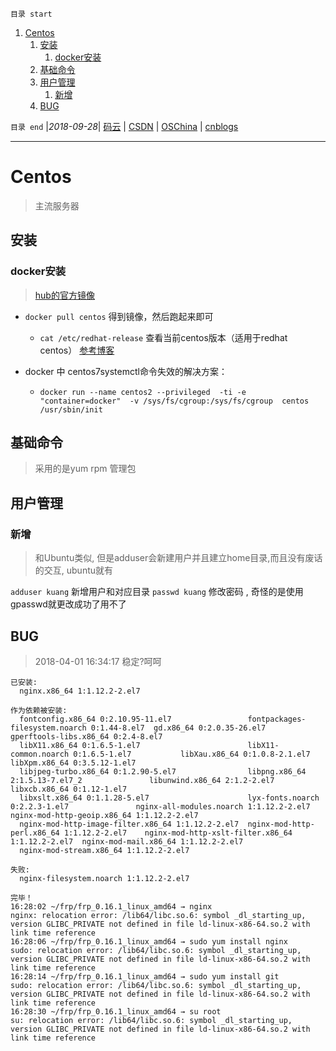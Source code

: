 `目录 start`
 
1. [Centos](#centos)
    1. [安装](#安装)
        1. [docker安装](#docker安装)
    1. [基础命令](#基础命令)
    1. [用户管理](#用户管理)
        1. [新增](#新增)
    1. [BUG](#bug)

`目录 end` |_2018-09-28_| [码云](https://gitee.com/gin9) | [CSDN](http://blog.csdn.net/kcp606) | [OSChina](https://my.oschina.net/kcp1104) | [cnblogs](http://www.cnblogs.com/kuangcp)
****************************************
# Centos
> 主流服务器

## 安装
### docker安装
> [hub的官方镜像](hub.docker.com/_/centos/)

- `docker pull centos` 得到镜像，然后跑起来即可
    - `cat /etc/redhat-release` 查看当前centos版本（适用于redhat centos） [参考博客](www.cnblogs.com/hitwtx/archive/2012/02/13/2349742.html)

- docker 中 centos7systemctl命令失效的解决方案：
	- `docker run --name centos2 --privileged  -ti -e "container=docker"  -v /sys/fs/cgroup:/sys/fs/cgroup  centos  /usr/sbin/init`

## 基础命令
> 采用的是yum rpm 管理包

## 用户管理

### 新增
> 和Ubuntu类似, 但是adduser会新建用户并且建立home目录,而且没有废话的交互, ubuntu就有

`adduser kuang` 新增用户和对应目录
`passwd kuang` 修改密码 , 奇怪的是使用gpasswd就更改成功了用不了


## BUG
> 2018-04-01 16:34:17 稳定?呵呵
```
已安装:
  nginx.x86_64 1:1.12.2-2.el7                                                                                                                                                                  

作为依赖被安装:
  fontconfig.x86_64 0:2.10.95-11.el7                 fontpackages-filesystem.noarch 0:1.44-8.el7  gd.x86_64 0:2.0.35-26.el7                         gperftools-libs.x86_64 0:2.4-8.el7         
  libX11.x86_64 0:1.6.5-1.el7                        libX11-common.noarch 0:1.6.5-1.el7           libXau.x86_64 0:1.0.8-2.1.el7                     libXpm.x86_64 0:3.5.12-1.el7               
  libjpeg-turbo.x86_64 0:1.2.90-5.el7                libpng.x86_64 2:1.5.13-7.el7_2               libunwind.x86_64 2:1.2-2.el7                      libxcb.x86_64 0:1.12-1.el7                 
  libxslt.x86_64 0:1.1.28-5.el7                      lyx-fonts.noarch 0:2.2.3-1.el7               nginx-all-modules.noarch 1:1.12.2-2.el7           nginx-mod-http-geoip.x86_64 1:1.12.2-2.el7 
  nginx-mod-http-image-filter.x86_64 1:1.12.2-2.el7  nginx-mod-http-perl.x86_64 1:1.12.2-2.el7    nginx-mod-http-xslt-filter.x86_64 1:1.12.2-2.el7  nginx-mod-mail.x86_64 1:1.12.2-2.el7       
  nginx-mod-stream.x86_64 1:1.12.2-2.el7            

失败:
  nginx-filesystem.noarch 1:1.12.2-2.el7                                                                                                                                                       

完毕！
16:28:02 ~/frp/frp_0.16.1_linux_amd64 → nginx
nginx: relocation error: /lib64/libc.so.6: symbol _dl_starting_up, version GLIBC_PRIVATE not defined in file ld-linux-x86-64.so.2 with link time reference
16:28:06 ~/frp/frp_0.16.1_linux_amd64 → sudo yum install nginx
sudo: relocation error: /lib64/libc.so.6: symbol _dl_starting_up, version GLIBC_PRIVATE not defined in file ld-linux-x86-64.so.2 with link time reference
16:28:14 ~/frp/frp_0.16.1_linux_amd64 → sudo yum install git
sudo: relocation error: /lib64/libc.so.6: symbol _dl_starting_up, version GLIBC_PRIVATE not defined in file ld-linux-x86-64.so.2 with link time reference
16:28:30 ~/frp/frp_0.16.1_linux_amd64 → su root
su: relocation error: /lib64/libc.so.6: symbol _dl_starting_up, version GLIBC_PRIVATE not defined in file ld-linux-x86-64.so.2 with link time reference
```